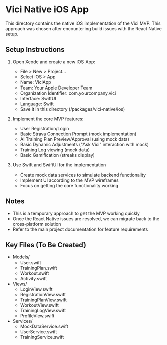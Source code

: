 # Vici Native iOS App

This directory contains the native iOS implementation of the Vici MVP. This approach was chosen after encountering build issues with the React Native setup.

## Setup Instructions

1. Open Xcode and create a new iOS App:
   - File > New > Project...
   - Select iOS > App
   - Name: ViciApp
   - Team: Your Apple Developer Team
   - Organization Identifier: com.yourcompany.vici
   - Interface: SwiftUI
   - Language: Swift
   - Save it in this directory (/packages/vici-native/ios)

2. Implement the core MVP features:
   - User Registration/Login
   - Basic Strava Connection Prompt (mock implementation)
   - AI Training Plan Preview/Approval (using mock data)
   - Basic Dynamic Adjustments ("Ask Vici" interaction with mock)
   - Training Log viewing (mock data)
   - Basic Gamification (streaks display)

3. Use Swift and SwiftUI for the implementation
   - Create mock data services to simulate backend functionality
   - Implement UI according to the MVP wireframes
   - Focus on getting the core functionality working

## Notes

- This is a temporary approach to get the MVP working quickly
- Once the React Native issues are resolved, we can migrate back to the cross-platform solution
- Refer to the main project documentation for feature requirements

## Key Files (To Be Created)

- Models/
  - User.swift
  - TrainingPlan.swift
  - Workout.swift
  - Activity.swift
- Views/
  - LoginView.swift
  - RegistrationView.swift
  - TrainingPlanView.swift
  - WorkoutView.swift
  - TrainingLogView.swift
  - ProfileView.swift
- Services/
  - MockDataService.swift
  - UserService.swift
  - TrainingService.swift

